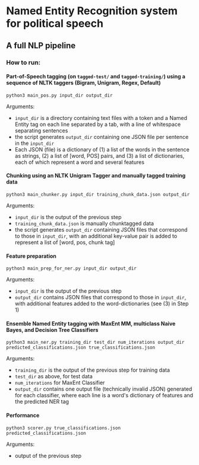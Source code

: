 # Named Entity Recognition system for political speech

## A full NLP pipeline

### How to run:

#### Part-of-Speech tagging (on `tagged-test/` and `tagged-training/`) using a sequence of NLTK taggers (Bigram, Unigram, Regex, Default)


`python3 main_pos.py input_dir output_dir`


Arguments:

- `input_dir` is a directory containing text files with a token and a Named Entity tag on each line separated by a tab, with a line of whitespace separating sentences
- the script generates `output_dir` containing one JSON file per sentence in the `input_dir`
- Each JSON (file) is a dictionary of (1) a list of the words in the sentence as strings, (2) a list of [word, POS] pairs, and (3) a list of dictionaries, each of which represent a word and several features

#### Chunking using an NLTK Unigram Tagger and manually tagged training data

`python3 main_chunker.py input_dir training_chunk_data.json output_dir`

Arguments:

- `input_dir` is the output of the previous step
- `training_chunk_data.json` is manually chunktagged data
- the script generates `output_dir` containing JSON files that correspond to those in `input_dir`, with an additional key-value pair is added to represent a list of [word, pos, chunk tag]

#### Feature preparation
`python3 main_prep_for_ner.py input_dir output_dir`

Arguments:

- `input_dir` is the output of the previous step
- `output_dir` contains JSON files that correspond to those in `input_dir`, with additional features added to the word-dictionaries (see (3) in Step 1)

#### Ensemble Named Entity tagging with MaxEnt MM, multiclass Naive Bayes, and Decision Tree Classifiers

`python3 main_ner.py training_dir test_dir num_iterations output_dir predicted_classifications.json true_classifications.json` 

Arguments:

- `training_dir` is the output of the previous step for training data
- `test_dir` as above, for test data
- `num_iterations` for MaxEnt Classifier
-  `output_dir` contains one output file (technically invalid JSON) generated for each classifier, where each line is a word's dictionary of features and the predicted NER tag


#### Performance
`python3 scorer.py true_classifications.json predicted_classifications.json`

Arguments:
- output of the previous step